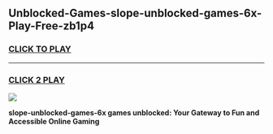 
## Unblocked-Games-slope-unblocked-games-6x-Play-Free-zb1p4
<h3>
<a href="https://premium76.site?title=slope-unblocked-games-6x&ref=21A">CLICK TO PLAY</a></h3>
<hr>

<h3>
<a href="https://premium76.site?title=slope-unblocked-games-6x&ref=21A">CLICK 2 PLAY</a>
  
</h3>

<a href="https://premium76.site?title=slope-unblocked-games-6x&ref=21A"><img src="https://clearcache.store/games.png"></a>


**slope-unblocked-games-6x games unblocked: Your Gateway to Fun and Accessible Online Gaming**
